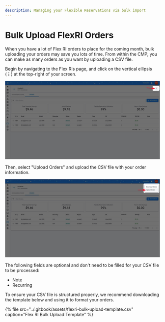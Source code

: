 ```yaml
---
description: Managing your Flexible Reservations via bulk import
---
```


# Bulk Upload FlexRI Orders

When you have a lot of Flex RI orders to place for the coming month, bulk uploading your orders may save you lots of time. From within the CMP, you can make as many orders as you want by uploading a CSV file.

Begin by navigating to the Flex RIs page, and click on the vertical ellipsis \(**⋮**\) at the top-right of your screen.

![](../.gitbook/assets/bulkri1.jpg)

Then, select "Upload Orders" and upload the CSV file with your order information. 

![](../.gitbook/assets/bulkri2.jpg)

The following fields are optional and don't need to be filled for your CSV file to be processed:

* Note
* Recurring

To ensure your CSV file is structured properly, we recommend downloading the template below and using it to format your orders.

{% file src="../.gitbook/assets/flexri-bulk-upload-template.csv" caption="Flex RI Bulk Upload Template" %}

